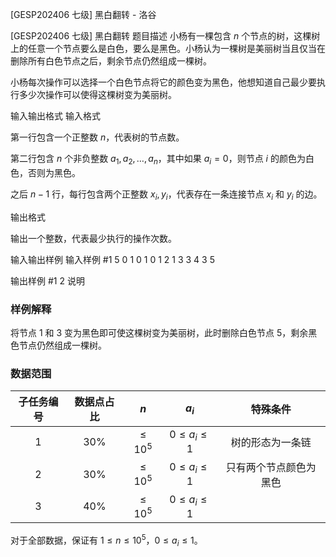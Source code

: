 



[GESP202406 七级] 黑白翻转 - 洛谷














[GESP202406 七级] 黑白翻转
题目描述
小杨有一棵包含 $n$ 个节点的树，这棵树上的任意一个节点要么是白色，要么是黑色。小杨认为一棵树是美丽树当且仅当在删除所有白色节点之后，剩余节点仍然组成一棵树。

小杨每次操作可以选择一个白色节点将它的颜色变为黑色，他想知道自己最少要执行多少次操作可以使得这棵树变为美丽树。

输入输出格式
输入格式

第一行包含一个正整数 $n$，代表树的节点数。

第二行包含 $n$ 个非负整数 $a_1,a_2,\ldots,a_n$，其中如果 $a_i=0$，则节点 $i$ 的颜色为白色，否则为黑色。

之后 $n-1$ 行，每行包含两个正整数 $x_i,y_i$，代表存在一条连接节点 $x_i$ 和 $y_i$ 的边。

输出格式

输出一个整数，代表最少执行的操作次数。

输入输出样例
输入样例 #1
5
0 1 0 1 0
1 2
1 3
3 4
3 5

输出样例 #1
2
说明
### 样例解释

将节点 $1$ 和 $3$ 变为黑色即可使这棵树变为美丽树，此时删除白色节点 $5$，剩余黑色节点仍然组成一棵树。

### 数据范围
子任务编号|数据点占比|$n$ |$a_i$ |特殊条件
:-:|:-:|:-:|:-:|:-:
$1$|$30\%$ |$\leq 10^5$ | $0\leq a_i\leq 1$|树的形态为一条链
$2$|$30\%$ | $\leq 10^5$ | $0\leq a_i\leq 1$| 只有两个节点颜色为黑色
$3$|$40\%$|$\leq 10^5$|$0\leq a_i\leq 1$|

对于全部数据，保证有 $1\leq n\leq 10^5$，$0\leq a_i\leq 1$。






